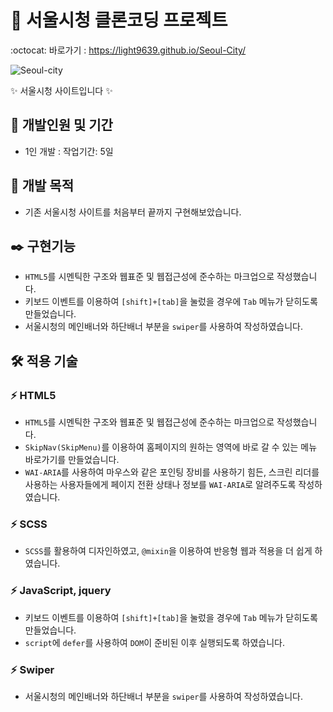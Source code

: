 # 🏢 서울시청 클론코딩 프로젝트
:octocat: 바로가기 : https://light9639.github.io/Seoul-City/

<img src="https://github.com/light9639/Seoul-City/assets/95972251/532dcfbd-8f90-49bf-a6d5-771821fb6a19" alt="Seoul-city" /><br/>

✨ 서울시청 사이트입니다 ✨
## :calendar: 개발인원 및 기간
- 1인 개발 : 작업기간: 5일
## :dart: 개발 목적
- 기존 서울시청 사이트를 처음부터 끝까지 구현해보았습니다.
## :black_nib: 구현기능
- `HTML5`를 시멘틱한 구조와 웹표준 및 웹접근성에 준수하는 마크업으로 작성했습니다.
- 키보드 이벤트를 이용하여 `[shift]+[tab]`을 눌렀을 경우에 `Tab` 메뉴가 닫히도록 만들었습니다.
- 서울시청의 메인배너와 하단배너 부분을 `swiper`를 사용하여 작성하였습니다.
## :hammer_and_wrench: 적용 기술
### :zap: HTML5
- `HTML5`를 시멘틱한 구조와 웹표준 및 웹접근성에 준수하는 마크업으로 작성했습니다.
- `SkipNav(SkipMenu)`를 이용하여 홈페이지의 원하는 영역에 바로 갈 수 있는 메뉴 바로가기를 만들었습니다.
- `WAI-ARIA`를 사용하여 마우스와 같은 포인팅 장비를 사용하기 힘든, 스크린 리더를 사용하는 사용자들에게 페이지 전환 상태나 정보를 `WAI-ARIA`로 알려주도록 작성하였습니다.
### :zap: SCSS
- `SCSS`를 활용하여 디자인하였고, `@mixin`을 이용하여 반응형 웹과 적용을 더 쉽게 하였습니다.
### :zap: JavaScript, jquery
- 키보드 이벤트를 이용하여 `[shift]+[tab]`을 눌렀을 경우에 `Tab` 메뉴가 닫히도록 만들었습니다.
- `script`에 `defer`를 사용하여 `DOM`이 준비된 이후 실행되도록 하였습니다.
### :zap: Swiper
- 서울시청의 메인배너와 하단배너 부분을 `swiper`를 사용하여 작성하였습니다.
